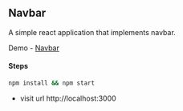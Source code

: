 ## Navbar

A simple react application that implements navbar.

Demo - [Navbar](https://ashlynz-navbar.netlify.app)

#### Steps

```sh
npm install && npm start
```

- visit url http://localhost:3000
